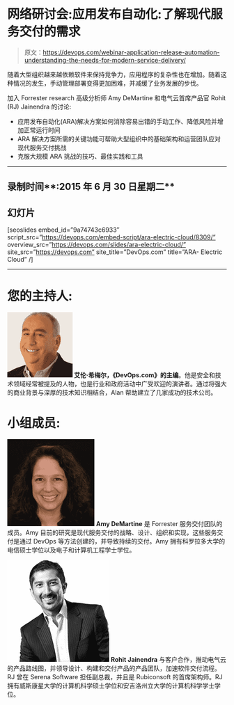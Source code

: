 # 网络研讨会:应用发布自动化:了解现代服务交付的需求

> 原文：<https://devops.com/webinar-application-release-automation-understanding-the-needs-for-modern-service-delivery/>

随着大型组织越来越依赖软件来保持竞争力，应用程序的复杂性也在增加。随着这种情况的发生，手动管理部署变得更加困难，并减缓了业务发展的步伐。

加入 Forrester research 高级分析师 Amy DeMartine 和电气云首席产品官 Rohit (RJ) Jainendra 的讨论:

*   应用发布自动化(ARA)解决方案如何消除容易出错的手动工作、降低风险并增加正常运行时间
*   ARA 解决方案所需的关键功能可帮助大型组织中的基础架构和运营团队应对现代服务交付挑战
*   克服大规模 ARA 挑战的技巧、最佳实践和工具

* * *

## 录制时间**:2015 年 6 月 30 日星期二**

## 幻灯片

[seoslides embed_id=”9a74743c6933″ script_src=”https://devops.com/embed-script/ara-electric-cloud/8309/” overview_src=”https://devops.com/slides/ara-electric-cloud/” site_src=”https://devops.com” site_title=”DevOps.com” title=”ARA- Electric Cloud” /]

* * *

# 您的主持人:

**[![alan_new_head_shot](img/eb43f9b2e14740bb60876cb7da47a09f.png)](https://devops.com/wp-content/uploads/2015/03/alan_new_head_shot.jpg) 艾伦·希梅尔，《DevOps.com》的主编**。他是安全和技术领域经常被提及的人物，也是行业和政府活动中广受欢迎的演讲者。通过将强大的商业背景与深厚的技术知识相结合，Alan 帮助建立了几家成功的技术公司。

# 小组成员:

![amy-devops](img/e9a2dedc3cacfb165d4005cbfd76f0f6.png)  **Amy DeMartine** 是 Forrester 服务交付团队的成员。Amy 目前的研究是现代服务交付的战略、设计、组织和实现，这些服务交付是通过 DevOps 等方法创建的，并导致持续的交付。Amy 拥有科罗拉多大学的电信硕士学位以及电子和计算机工程学士学位。

![rohit-jainendra](img/03801e616baf02eb5da9d68ceb6485ed.png)  **Rohit Jainendra** 与客户合作，推动电气云的产品路线图，并领导设计、构建和交付产品的产品团队，加速软件交付流程。RJ 曾在 Serena Software 担任副总裁，并且是 Rubiconsoft 的首席架构师。RJ 拥有威斯康星大学的计算机科学硕士学位和安吉洛州立大学的计算机科学学士学位。